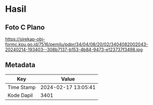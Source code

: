 # Hasil

## Foto C Plano

https://sirekap-obj-formc.kpu.go.id/7516/pemilu/pdpr/34/04/08/20/02/3404082002043-20240214-193403--308b7137-b153-4b84-9473-e123737f3498.jpg


## Metadata

| Key        | Value               |
| ---------- | ------------------- |
| Time Stamp | 2024-02-17 13:05:41 |
| Kode Dapil | 3401                |



